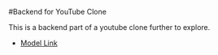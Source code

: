 #Backend for YouTube Clone

This is a backend part of a youtube clone further to explore.
- [Model Link](void:blank)